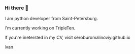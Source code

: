 ### Hi there 👋

I am python developer from Saint-Petersburg.

I'm currently working on TripleTen.

If you're inetersted in my CV, visit seroburomalinoviy.github.io

Ivan

<!--
**seroburomalinoviy/seroburomalinoviy** is a ✨ _special_ ✨ repository because its `README.md` (this file) appears on your GitHub profile.

Here are some ideas to get you started:

- 🔭 I’m currently working on ...
- 🌱 I’m currently learning ...
- 👯 I’m looking to collaborate on ...
- 🤔 I’m looking for help with ...
- 💬 Ask me about ...
- 📫 How to reach me: ...
- 😄 Pronouns: ...
- ⚡ Fun fact: ...
-->
